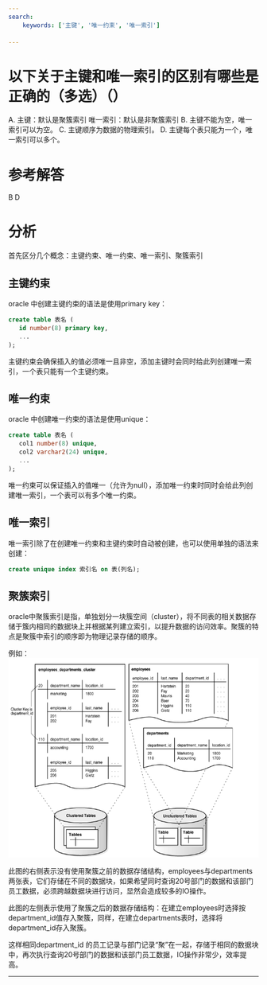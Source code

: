 ```yaml
---
search:
    keywords: ['主键', '唯一约束', '唯一索引']

---
```



# 以下关于主键和唯一索引的区别有哪些是正确的（多选）（）
A. 主键：默认是聚簇索引  唯一索引：默认是非聚簇索引
B. 主键不能为空，唯一索引可以为空。
C. 主键顺序为数据的物理索引。
D. 主键每个表只能为一个，唯一索引可以多个。

# 参考解答

B D

# 分析
首先区分几个概念：主键约束、唯一约束、唯一索引、聚簇索引

## 主键约束
oracle 中创建主键约束的语法是使用primary key：
```sql
create table 表名 (
   id number(8) primary key,
   ...
);
```
主键约束会确保插入的值必须唯一且非空，添加主键时会同时给此列创建唯一索引，一个表只能有一个主键约束。

## 唯一约束
oracle 中创建唯一约束的语法是使用unique：
```sql
create table 表名 (
   col1 number(8) unique,
   col2 varchar2(24) unique,
   ...
);
```
唯一约束可以保证插入的值唯一（允许为null），添加唯一约束时同时会给此列创建唯一索引，一个表可以有多个唯一约束。

## 唯一索引
唯一索引除了在创建唯一约束和主键约束时自动被创建，也可以使用单独的语法来创建：

```sql
create unique index 索引名 on 表(列名);
```

## 聚簇索引
oracle中聚簇索引是指，单独划分一块簇空间（cluster），将不同表的相关数据存储于簇内相同的数据块上并根据某列建立索引，以提升数据的访问效率。聚簇的特点是聚簇中索引的顺序即为物理记录存储的顺序。

例如：
![](/assets/1029573-20161008230030004-811885097.png)

此图的右侧表示没有使用聚簇之前的数据存储结构，employees与departments两张表，它们存储在不同的数据块，如果希望同时查询20号部门的数据和该部门员工数据，必须跨越数据块进行访问，显然会造成较多的IO操作。

此图的左侧表示使用了聚簇之后的数据存储结构：在建立employees时选择按department_id值存入聚簇，同样，在建立departments表时，选择将department_id存入聚簇。

这样相同department_id 的员工记录与部门记录“聚”在一起，存储于相同的数据块中，再次执行查询20号部门的数据和该部门员工数据，IO操作非常少，效率提高。

---




